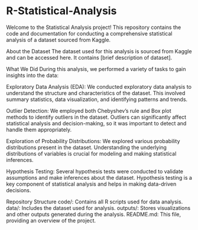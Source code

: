# R-Statistical-Analysis
Welcome to the Statistical Analysis project! This repository contains the code and documentation for conducting a comprehensive statistical analysis of a dataset sourced from Kaggle.

About the Dataset
The dataset used for this analysis is sourced from Kaggle and can be accessed here. It contains [brief description of dataset].

What We Did
During this analysis, we performed a variety of tasks to gain insights into the data:

Exploratory Data Analysis (EDA): We conducted exploratory data analysis to understand the structure and characteristics of the dataset. This involved summary statistics, data visualization, and identifying patterns and trends.

Outlier Detection: We employed both Chebyshev’s rule and Box plot methods to identify outliers in the dataset. Outliers can significantly affect statistical analysis and decision-making, so it was important to detect and handle them appropriately.

Exploration of Probability Distributions: We explored various probability distributions present in the dataset. Understanding the underlying distributions of variables is crucial for modeling and making statistical inferences.

Hypothesis Testing: Several hypothesis tests were conducted to validate assumptions and make inferences about the dataset. Hypothesis testing is a key component of statistical analysis and helps in making data-driven decisions.

Repository Structure
code/: Contains all R scripts used for data analysis.
data/: Includes the dataset used for analysis.
outputs/: Stores visualizations and other outputs generated during the analysis.
README.md: This file, providing an overview of the project.

